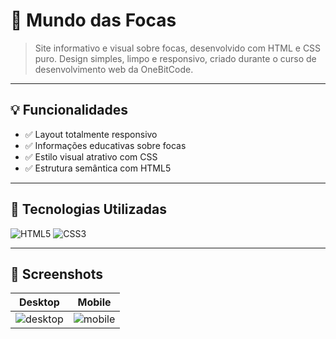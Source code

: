 # 🌊 Mundo das Focas

> Site informativo e visual sobre focas, desenvolvido com HTML e CSS puro. Design simples, limpo e responsivo, criado durante o curso de desenvolvimento web da OneBitCode.

---

## 💡 Funcionalidades

- ✅ Layout totalmente responsivo
- ✅ Informações educativas sobre focas
- ✅ Estilo visual atrativo com CSS
- ✅ Estrutura semântica com HTML5

---

## 🚀 Tecnologias Utilizadas

![HTML5](https://img.shields.io/badge/HTML5-E34F26?style=flat-square&logo=html5&logoColor=white)
![CSS3](https://img.shields.io/badge/CSS3-1572B6?style=flat-square&logo=css3&logoColor=white)

---

## 📸 Screenshots

| Desktop | Mobile |
|--------|--------|
| ![desktop](./imagens/print-desktop.png) | ![mobile](./imagens/print-mobile.png) |




